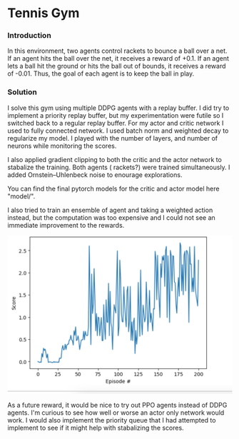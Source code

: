 # Tennis Gym

[image1]: https://user-images.githubusercontent.com/10624937/42135623-e770e354-7d12-11e8-998d-29fc74429ca2.gif "Trained Agent"


### Introduction

In this environment, two agents control rackets to bounce a ball over a net. If an agent hits the ball over the net, it receives a reward of +0.1.  If an agent lets a ball hit the ground or hits the ball out of bounds, it receives a reward of -0.01.  Thus, the goal of each agent is to keep the ball in play.



### Solution

I solve this gym using multiple DDPG agents with a replay buffer. I did try to implement a priority replay buffer, but my experimentation were futile so I switched back to a regular replay buffer. For my actor and critic network I used to fully connected network. I used batch norm and weighted decay to regularize my model. I played with the number of layers, and number of neurons while monitoring the scores. 

I also applied gradient clipping to both the critic and the actor network to stabalize the training. Both agents ( rackets?) were trained simultaneously. I added Ornstein–Uhlenbeck noise to enourage explorations. 

You can find the final pytorch models for the critic and actor model here "model/". 

I also tried to train an ensemble of agent and taking a weighted action instead, but the computation was too expensive and I could not see an immediate improvement to the rewards. 

![Alt text](/snapshot/training_score.png)

As a future reward, it would be nice to try out PPO agents instead of DDPG agents. I'm curious to see how well or worse an actor only network would work. I would also implement the priority queue that I had attempted to implement to see if it might help with stabalizing the scores. 
